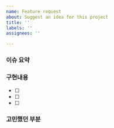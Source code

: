 ```yaml
---
name: Feature request
about: Suggest an idea for this project
title: ''
labels: ''
assignees: ''

---
```


### 이슈 요약

### 구현내용
- [ ]
- [ ]
- [ ]

### 고민했던 부분
